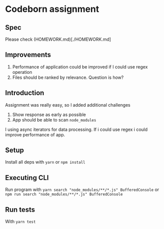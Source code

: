 # Codeborn assignment

## Spec

Please check (HOMEWORK.md)[./HOMEWORK.md]

## Improvements

1. Performance of application could be improved if I could use regex operation
2. Files should be ranked by relevance. Question is how?

## Introduction

Assignment was really easy, so I added additional challenges

1. Show response as early as possible
2. App should be able to scan `node_modules`

I using async iterators for data processing. If i could use regex i could improve performance of app.

## Setup

Install all deps with `yarn` or `npm install`

## Executing CLI

Run program with `yarn search "node_modules/**/*.js" BufferedConsole` or `npm run search "node_modules/**/*.js" BufferedConsole`

## Run tests

With `yarn test`
